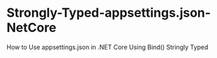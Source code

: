 # Strongly-Typed-appsettings.json-NetCore

How to Use appsettings.json in .NET Core
Using Bind()
Stringly Typed
